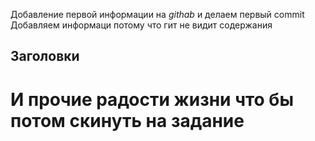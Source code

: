 Добавление первой информации на *githab* и делаем первый commit
Добавляем информаци потому что гит не видит содержания 
## Заголовки 
# И прочие радости жизни что бы потом скинуть на задание
    